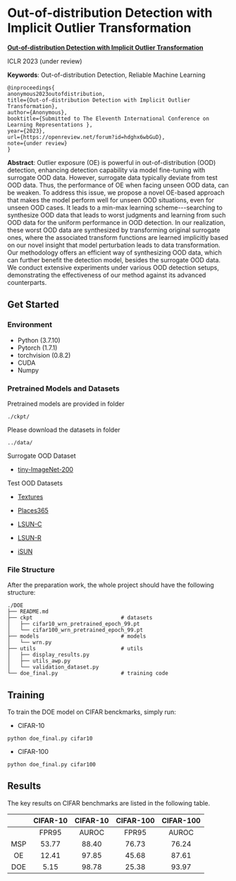 # Out-of-distribution Detection with Implicit Outlier Transformation



**[Out-of-distribution Detection with Implicit Outlier Transformation](https://openreview.net/forum?id=hdghx6wbGuD)** 

ICLR 2023 (under review)

**Keywords**: Out-of-distribution Detection, Reliable Machine Learning

```
@inproceedings{
anonymous2023outofdistribution,
title={Out-of-distribution Detection with Implicit Outlier Transformation},
author={Anonymous},
booktitle={Submitted to The Eleventh International Conference on Learning Representations },
year={2023},
url={https://openreview.net/forum?id=hdghx6wbGuD},
note={under review}
}
```

**Abstract**: Outlier exposure (OE) is powerful in out-of-distribution (OOD) detection, enhancing detection capability via model fine-tuning with surrogate OOD data. However, surrogate data typically deviate from test OOD data. Thus, the performance of OE when facing unseen OOD data, can be weaken. To address this issue, we propose a novel OE-based approach that makes the model perform well for unseen OOD situations, even for unseen OOD cases. It leads to a min-max learning scheme---searching to synthesize OOD data that leads to worst judgments and learning from such OOD data for the uniform performance in OOD detection. In our realization, these worst OOD data are synthesized by transforming original surrogate ones, where the associated transform functions are learned implicitly based on our novel insight that model perturbation leads to data transformation. Our methodology offers an efficient way of synthesizing OOD data, which can further benefit the detection model, besides the surrogate OOD data. We conduct extensive experiments under various OOD detection setups, demonstrating the effectiveness of our method against its advanced counterparts.

## Get Started

### Environment
- Python (3.7.10)
- Pytorch (1.7.1)
- torchvision (0.8.2)
- CUDA
- Numpy

### Pretrained Models and Datasets

Pretrained models are provided in folder

```
./ckpt/
```

Please download the datasets in folder

```
../data/
```

Surrogate OOD Dataset

- [tiny-ImageNet-200](https://github.com/chihhuiho/CLAE/blob/main/datasets/download_tinyImagenet.sh)


Test OOD Datasets 

- [Textures](https://www.robots.ox.ac.uk/~vgg/data/dtd/)

- [Places365](http://places2.csail.mit.edu/download.html)

- [LSUN-C](https://www.dropbox.com/s/fhtsw1m3qxlwj6h/LSUN.tar.gz)
 
- [LSUN-R](https://www.dropbox.com/s/moqh2wh8696c3yl/LSUN_resize.tar.gz)

- [iSUN](https://www.dropbox.com/s/ssz7qxfqae0cca5/iSUN.tar.gz)


### File Structure

After the preparation work, the whole project should have the following structure:

```
./DOE
├── README.md
├── ckpt                            # datasets
│   ├── cifar10_wrn_pretrained_epoch_99.pt 
│   └── cifar100_wrn_pretrained_epoch_99.pt
├── models                          # models
│   └── wrn.py
├── utils                           # utils
│   ├── display_results.py                        
│   ├── utils_awp.py
│   └── validation_dataset.py
└── doe_final.py                    # training code
```



## Training

To train the DOE model on CIFAR benckmarks, simply run:

- CIFAR-10
```train cifar10
python doe_final.py cifar10 
```


- CIFAR-100
```train cifar100
python doe_final.py cifar100
```

## Results

The key results on CIFAR benchmarks are listed in the following table. 

|     | CIFAR-10 | CIFAR-10 | CIFAR-100 | CIFAR-100 |
|:---:|:--------:|:--------:|:---------:|:---------:|
|     |   FPR95  |   AUROC  |   FPR95   |   AUROC   |
| MSP |   53.77  |   88.40  |   76.73   |   76.24   |
|  OE |   12.41  |   97.85  |   45.68   |   87.61   |
| DOE |   5.15   |   98.78  |   25.38   |   93.97   |

